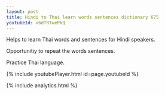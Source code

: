 ```yaml
---
layout: post
title: Hindi to Thai learn words sentences dictionary 675 
youtubeId: x6dTRTwePkQ
---
```

 
 
Helps to learn Thai words and sentences for Hindi speakers.

Opportunitiy to repeat the words sentences. 

Practice Thai language. 
 
{% include youtubePlayer.html id=page.youtubeId %}
 
 
{% include analytics.html %}